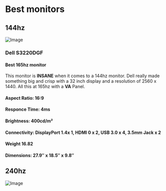 # Best monitors 
## 144hz
![Image](https://i.dell.com/is/image/DellContent//content/dam/global-site-design/product_images/peripherals/output_devices/dell/monitors/s_series/s3220dgf/pdp/responsive/s3220dgf_curved_gaming_monitor_responsive_pdp_hero_504x350_1.jpg?fmt=jpg)
### Dell S3220DGF
#### Best 165hz monitor
This monitor is **INSANE** when it comes to a 144hz monitor. Dell really made something big and crisp with a 32 inch display and a resolution of 2560 x 1440. All this at 165hz with a **VA** Panel. 
#### **Aspect Ratio**: 16:9
#### **Responce Time**: 4ms
#### **Brightness**: 400cd/m²
#### **Connectivity**: DisplayPort 1.4x 1, HDMI 0 x 2, USB 3.0 x 4, 3.5mm Jack x 2
#### **Weight** 16.82
#### **Dimensions**: 27.9″ x 18.5″ x 9.8″

## 240hz
![Image](https://m.media-amazon.com/images/I/61H5+4aE0mL.jpg)

